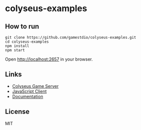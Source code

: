 colyseus-examples
===

How to run
---

```
git clone https://github.com/gamestdio/colyseus-examples.git
cd colyseus-examples
npm install
npm start
```

Open [http://localhost:2657](http://localhost:2657) in your browser.

Links
---

- [Colyseus Game Server](https://github.com/gamestdio/colyseus/)
- [JavaScript Client](https://github.com/gamestdio/colyseus.js/)
- [Documentation](https://github.com/gamestdio/colyseus/wiki)

License
---

MIT
